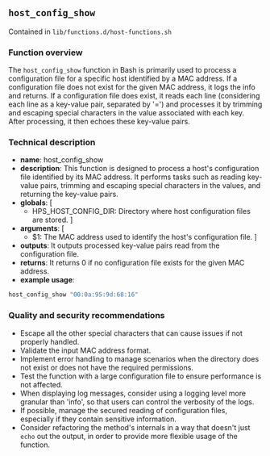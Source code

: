 ## `host_config_show`

Contained in `lib/functions.d/host-functions.sh`

### Function overview

The `host_config_show` function in Bash is primarily used to process a configuration file for a specific host identified by a MAC address. If a configuration file does not exist for the given MAC address, it logs the info and returns. If a configuration file does exist, it reads each line (considering each line as a key-value pair, separated by '=') and processes it by trimming and escaping special characters in the value associated with each key. After processing, it then echoes these key-value pairs.

### Technical description

- **name**: host_config_show
- **description**: This function is designed to process a host's configuration file identified by its MAC address. It performs tasks such as reading key-value pairs, trimming and escaping special characters in the values, and returning the key-value pairs.
- **globals**: [
    - HPS_HOST_CONFIG_DIR: Directory where host configuration files are stored.
    ]
- **arguments**: [
    - $1: The MAC address used to identify the host's configuration file.
    ]
- **outputs**: It outputs processed key-value pairs read from the configuration file.
- **returns**: It returns 0 if no configuration file exists for the given MAC address.
- **example usage**: 

```bash
host_config_show "00:0a:95:9d:68:16"
```

### Quality and security recommendations

- Escape all the other special characters that can cause issues if not properly handled.
- Validate the input MAC address format.
- Implement error handling to manage scenarios when the directory does not exist or does not have the required permissions.
- Test the function with a large configuration file to ensure performance is not affected.
- When displaying log messages, consider using a logging level more granular than 'info', so that users can control the verbosity of the logs.
- If possible, manage the secured reading of configuration files, especially if they contain sensitive information.
- Consider refactoring the method's internals in a way that doesn't just `echo` out the output, in order to provide more flexible usage of the function.

